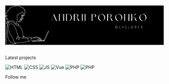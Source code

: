 [![Header](https://github.com/AndriiPoronko/AndriiPoronko/blob/main/assets/logopng.png)](https://github.com/AndriiPoronko?tab=repositories)

## 

Latest projects


![HTML](https://img.shields.io/badge/-HTML-1c1d1f?style=for-the-badge&logo=html5)
![CSS](https://img.shields.io/badge/-CSS-1c1d1f?style=for-the-badge&logo=css3&logoColor=1572B6)
![JS](https://img.shields.io/badge/-JS-1c1d1f?style=for-the-badge&logo=jss)
![Vue](https://img.shields.io/badge/-Vue-1c1d1f?style=for-the-badge&logo=vue.js)
![PHP](https://img.shields.io/badge/-laravel-1c1d1f?style=for-the-badge&logo=laravel)
![PHP](https://img.shields.io/badge/-SQL-1c1d1f?style=for-the-badge&logo=MySql)

Follow me
